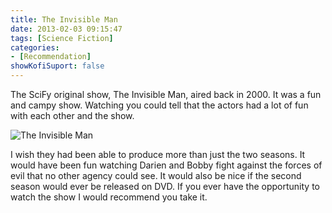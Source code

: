```yaml
---
title: The Invisible Man
date: 2013-02-03 09:15:47
tags: [Science Fiction]
categories: 
- [Recommendation]
showKofiSuport: false
---
```

The SciFy original show, The Invisible Man, aired back in 2000.  It was a fun and campy show.  Watching you could tell that the actors had a lot of fun with each other and the show.  <!-- more -->

<div class="embedded-image-left">

![The Invisible Man](./invisible-man.jpg)

</div>

I wish they had been able to produce more than just the two seasons.  It would have been fun watching Darien and Bobby fight against the forces of evil that no other agency could see.  It would also be nice if the second season would ever be released on DVD.  If you ever have the opportunity to watch the show I would recommend you take it.